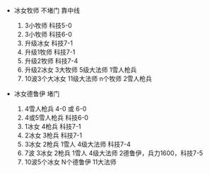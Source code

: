 - 冰女牧师 不堵门 靠中线
  1.  3小牧师 科技5-0
  2.  3小牧师 科技6-0
  3.  升级冰女 科技7-1
  4.  升级1牧师 科技7-1
  5.  升级2牧师 科技7-4
  6.  升级2冰女 3大牧师 5级大法师 1雪人枪兵
  7.  10波3个大冰女 11级大法师 n个牧师 2雪人枪兵

- 冰女德鲁伊 堵门
  1.  4雪人枪兵 4-0 或 6-0
  2.  4或5雪人枪兵 科技6-0
  3.  1冰女 4枪兵 科技7-1
  4.  2冰女 3枪兵 科技7-1
  5.  3冰女 2枪兵 1雪人 4级大法师 科技7-4
  6.  7波 3冰女 2枪兵 1雪人 4级大法师 2德鲁伊，兵力1600，科技7-5
  7.  10波5个冰女 N个德鲁伊 11大法师
